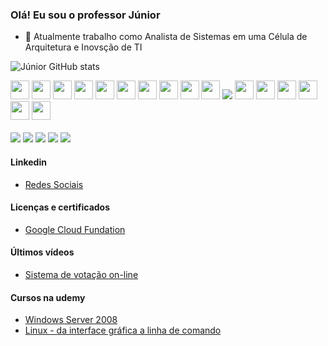 ### Olá! Eu sou o professor Júnior

  
- 🔭 Atualmente trabalho como Analista de Sistemas em uma Célula de Arquitetura e Inovsção de TI

![Júnior GitHub stats](https://github-readme-stats.vercel.app/api?username=lourisvaljunior&show_icons=true&theme=tokyonight)

<!-- Áreas de Conhecimento -->
<!-- Áreas de Conhecimento -->
<div>   
  <img src="https://cdn.jsdelivr.net/gh/devicons/devicon@latest/icons/ansible/ansible-original-wordmark.svg" width="30px">
  <img src="https://cdn.jsdelivr.net/gh/devicons/devicon@latest/icons/sonarqube/sonarqube-original-wordmark.svg" width="30px">
  <img src="https://cdn.jsdelivr.net/gh/devicons/devicon@latest/icons/argocd/argocd-original.svg" width="30px">
  <img src="https://cdn.jsdelivr.net/gh/devicons/devicon@latest/icons/jenkins/jenkins-original.svg" width="30px">
  <img src="https://cdn.jsdelivr.net/gh/devicons/devicon@latest/icons/kubernetes/kubernetes-original.svg=" width="30px">
  <img src="https://cdn.jsdelivr.net/gh/devicons/devicon@latest/icons/docker/docker-original.svg" width="30px">
  <img src="https://cdn.jsdelivr.net/gh/devicons/devicon/icons/linux/linux-original.svg" width="30px">
  <img src="https://cdn.jsdelivr.net/gh/devicons/devicon/icons/bash/bash-original.svg" width="30px">
  <img src="https://cdn.jsdelivr.net/gh/devicons/devicon@latest/icons/redhat/redhat-original.svg" width="30px">
  <img src="https://cdn.jsdelivr.net/gh/devicons/devicon@latest/icons/amazonwebservices/amazonwebservices-plain-wordmark.svg" width="30px">
  <img src="https://cdn.jsdelivr.net/gh/devicons/devicon@latest/icons/vsphere/vsphere-original.svg" >
  <img src="https://cdn.jsdelivr.net/gh/devicons/devicon@latest/icons/dreamweaver/dreamweaver-plain.svg"  width="30px">  
  <img src="https://cdn.jsdelivr.net/gh/devicons/devicon/icons/vscode/vscode-original.svg" width="30px">
  <img src="https://cdn.jsdelivr.net/gh/devicons/devicon/icons/html5/html5-original.svg" width="30px">
  <img src="https://cdn.jsdelivr.net/gh/devicons/devicon/icons/css3/css3-original.svg" width="30px">
  <img src="https://cdn.jsdelivr.net/gh/devicons/devicon/icons/bootstrap/bootstrap-original.svg" width="30px">
  <img src="https://cdn.jsdelivr.net/gh/devicons/devicon/icons/javascript/javascript-original.svg" width="30px">  
</div>
</br>
  <!-- Rede Social-->
<div>
  <a href="https://github.com/lourisvaljunior/lourisvaljunior.git"><img src="https://img.shields.io/badge/GitHub-100000?style=for-the-badge&logo=github&logoColor=white"></a>
  <a href="https://www.linkedin.com/in/lourisval-ara%C3%BAjo-291029141/"><img src="https://img.shields.io/badge/LinkedIn-0077B5?style=for-the-badge&logo=linkedin&logoColor=white"></a>
  <a href="https://www.youtube.com/channel/UC5xfOnobsSv8sd7v7EXvGiA"><img src="https://img.shields.io/badge/YouTube-FF0000?style=for-the-badge&logo=youtube&logoColor=white"></a>
  <a href=""><img src="https://img.shields.io/badge/Codepen-000000?style=for-the-badge&logo=codepen&logoColor=white"></a>
  <a href=""><img src="https://img.shields.io/badge/Instagram-E4405F?style=for-the-badge&logo=instagram&logoColor=white"></a>
</div>  

#### Linkedin
- [Redes Sociais](https://www.linkedin.com/in/lourisval-ara%C3%BAjo-291029141/)

#### Licenças e certificados
- [Google Cloud Fundation](https://www.cloudskillsboost.google/public_profiles/511e4dbb-ba2c-40d9-8051-db066ace5554)

#### Últimos vídeos
- [Sistema de votação on-line](https://www.youtube.com/watch?v=JtE6YvewUOg&t=133s)

#### Cursos na udemy
- [Windows Server 2008](https://www.udemy.com/course/configurar-servidores-windows-sem-complicacao/)
- [Linux - da interface gráfica a linha de comando](https://www.udemy.com/course/linuxubuntu-da-interface-grafica-a-linha-de-comando/)
